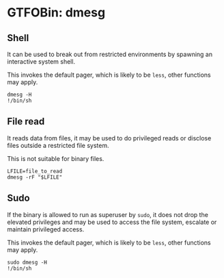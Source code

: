 # GTFOBin: dmesg

## Shell

It can be used to break out from restricted environments by spawning an interactive system shell.

This invokes the default pager, which is likely to be `less`, other functions may apply.

```
dmesg -H
!/bin/sh
```

## File read

It reads data from files, it may be used to do privileged reads or disclose files outside a restricted file system.

This is not suitable for binary files.

```
LFILE=file_to_read
dmesg -rF "$LFILE"
```

## Sudo

If the binary is allowed to run as superuser by `sudo`, it does not drop the elevated privileges and may be used to access the file system, escalate or maintain privileged access.

This invokes the default pager, which is likely to be `less`, other functions may apply.

```
sudo dmesg -H
!/bin/sh
```